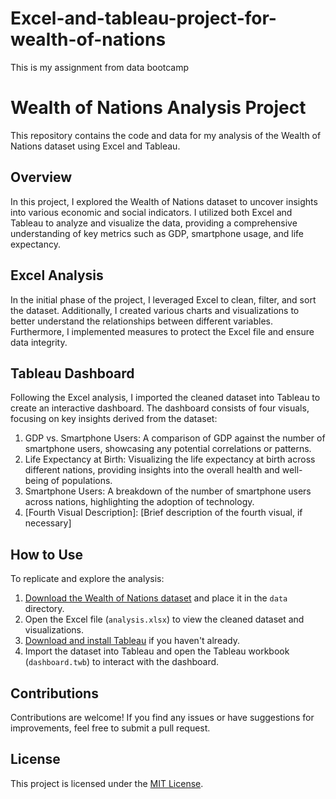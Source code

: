 # Excel-and-tableau-project-for-wealth-of-nations
This is my assignment from data bootcamp 
# Wealth of Nations Analysis Project

This repository contains the code and data for my analysis of the Wealth of Nations dataset using Excel and Tableau.

## Overview

In this project, I explored the Wealth of Nations dataset to uncover insights into various economic and social indicators. I utilized both Excel and Tableau to analyze and visualize the data, providing a comprehensive understanding of key metrics such as GDP, smartphone usage, and life expectancy.

## Excel Analysis

In the initial phase of the project, I leveraged Excel to clean, filter, and sort the dataset. Additionally, I created various charts and visualizations to better understand the relationships between different variables. Furthermore, I implemented measures to protect the Excel file and ensure data integrity.

## Tableau Dashboard

Following the Excel analysis, I imported the cleaned dataset into Tableau to create an interactive dashboard. The dashboard consists of four visuals, focusing on key insights derived from the dataset:

1. GDP vs. Smartphone Users: A comparison of GDP against the number of smartphone users, showcasing any potential correlations or patterns.
2. Life Expectancy at Birth: Visualizing the life expectancy at birth across different nations, providing insights into the overall health and well-being of populations.
3. Smartphone Users: A breakdown of the number of smartphone users across nations, highlighting the adoption of technology.
4. [Fourth Visual Description]: [Brief description of the fourth visual, if necessary]

## How to Use

To replicate and explore the analysis:

1. [Download the Wealth of Nations dataset](link_to_dataset) and place it in the `data` directory.
2. Open the Excel file (`analysis.xlsx`) to view the cleaned dataset and visualizations.
3. [Download and install Tableau](tableau_download_link) if you haven't already.
4. Import the dataset into Tableau and open the Tableau workbook (`dashboard.twb`) to interact with the dashboard.

## Contributions

Contributions are welcome! If you find any issues or have suggestions for improvements, feel free to submit a pull request.

## License

This project is licensed under the [MIT License](license.txt).
